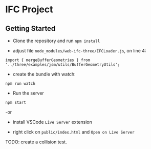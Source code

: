 # IFC Project

## Getting Started

- Clone the repository and run `npm install`

- adjust file `node_modules/web-ifc-three/IFCLoader.js`, on line 4:
```
import { mergeBufferGeometries } from '../three/examples/jsm/utils/BufferGeometryUtils';
```

- create the bundle with watch:
```
npm run watch
```
- Run the server
``` 
npm start
```

-or

- install VSCode `Live Server` extension  

- right click on `public/index.html` and `Open on Live Server`

TODO: create a collision test.

